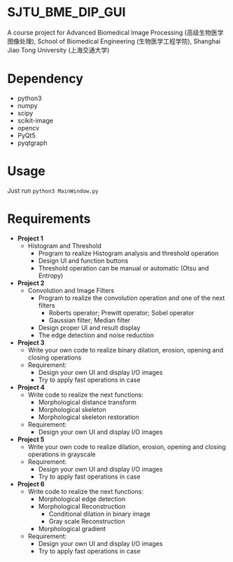 # SJTU_BME_DIP_GUI
A course project for Advanced Biomedical Image Processing (高级生物医学图像处理), School of Biomedical Engineering (生物医学工程学院), Shanghai Jiao Tong University (上海交通大学)

# Dependency
- python3  
- numpy  
- scipy  
- scikit-image  
- opencv  
- PyQt5  
- pyqtgraph  

# Usage
Just run `python3 MainWindow.py`

# Requirements
- **Project 1**
  - Histogram and Threshold
    - Program to realize Histogram analysis and threshold operation
    - Design UI and function buttons
    - Threshold operation can be manual or automatic (Otsu and Entropy)
- **Project 2**  
  - Convolution and Image Filters
    - Program to realize the convolution operation and one of the next filters
      - Roberts operator; Prewitt operator; Sobel operator
      - Gaussian filter; Median filter
    - Design proper UI and result display
    - The edge detection and noise reduction
- **Project 3**  
  - Write your own code to realize binary dilation, erosion, opening and closing operations
  - Requirement:
    - Design your own UI and display I/O images
    - Try to apply fast operations in case
- **Project 4**  
  - Write code to realize the next functions:
    - Morphological distance transform
    - Morphological skeleton
    - Morphological skeleton restoration
  - Requirement:
    - Design your own UI and display I/O images
- **Project 5**  
  - Write your own code to realize dilation, erosion, opening and closing operations in grayscale
  - Requirement:
    - Design your own UI and display I/O images
    -  Try to apply fast operations in case
- **Project 6**  
  - Write code to realize the next functions:
    - Morphological edge detection
    - Morphological Reconstruction
      - Conditional dilation in binary image
      - Gray scale Reconstruction
    - Morphological gradient
  - Requirement:
    - Design your own UI and display I/O images
    -  Try to apply fast operations in case
